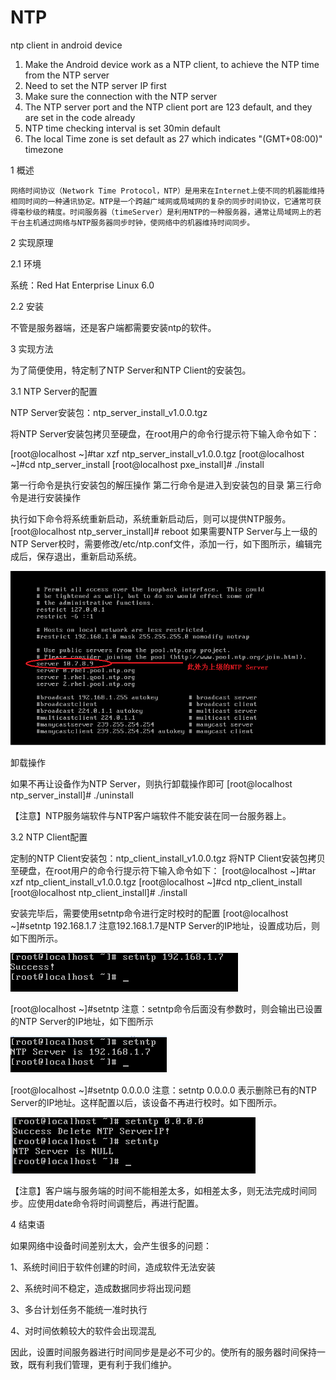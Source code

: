 # NTP
ntp client in android device

1. Make the Android device work as a NTP client, to achieve the NTP time from the NTP server
2. Need to set the NTP server IP first
3. Make sure the connection with the NTP server
4. The NTP server port and the NTP client port are 123 default, and they are set in the code already
5. NTP time checking interval is set 30min default
6. The local Time zone is set default as 27 which indicates "(GMT+08:00)" timezone

1	概述
    
    网络时间协议（Network Time Protocol，NTP）是用来在Internet上使不同的机器能维持相同时间的一种通讯协定。NTP是一个跨越广域网或局域网的复杂的同步时间协议，它通常可获得毫秒级的精度。时间服务器（timeServer）是利用NTP的一种服务器，通常让局域网上的若干台主机通过网络与NTP服务器同步时钟，使网络中的机器维持时间同步。
    
2	实现原理

2.1	环境

系统：Red Hat Enterprise Linux 6.0

2.2	安装

不管是服务器端，还是客户端都需要安装ntp的软件。

3	实现方法

为了简便使用，特定制了NTP Server和NTP Client的安装包。

3.1	NTP Server的配置

NTP Server安装包：ntp_server_install_v1.0.0.tgz

将NTP Server安装包拷贝至硬盘，在root用户的命令行提示符下输入命令如下：

[root@localhost ~]#tar xzf  ntp_server_install_v1.0.0.tgz
[root@localhost ~]#cd ntp_server_install
[root@localhost pxe_install]# ./install

第一行命令是执行安装包的解压操作
第二行命令是进入到安装包的目录
第三行命令是进行安装操作

执行如下命令将系统重新启动，系统重新启动后，则可以提供NTP服务。
[root@localhost ntp_server_install]# reboot
如果需要NTP Server与上一级的NTP Server校时，需要修改/etc/ntp.conf文件，添加一行，如下图所示，编辑完成后，保存退出，重新启动系统。

![image](https://github.com/hubinjisu/images/blob/master/images/image1.png)


卸载操作

如果不再让设备作为NTP Server，则执行卸载操作即可
[root@localhost ntp_server_install]# ./uninstall

【注意】NTP服务端软件与NTP客户端软件不能安装在同一台服务器上。

3.2	NTP Client配置

定制的NTP Client安装包：ntp_client_install_v1.0.0.tgz
将NTP Client安装包拷贝至硬盘，在root用户的命令行提示符下输入命令如下：
[root@localhost ~]#tar xzf  ntp_client_install_v1.0.0.tgz
[root@localhost ~]#cd ntp_client_install
[root@localhost ntp_client_install]# ./install

安装完毕后，需要使用setntp命令进行定时校时的配置
[root@localhost ~]#setntp 192.168.1.7
注意192.168.1.7是NTP Server的IP地址，设置成功后，则如下图所示。

![image](https://github.com/hubinjisu/images/blob/master/images/image2.png)

[root@localhost ~]#setntp 
注意：setntp命令后面没有参数时，则会输出已设置的NTP Server的IP地址，如下图所示

![image](https://github.com/hubinjisu/images/blob/master/images/image3.png)

[root@localhost ~]#setntp 0.0.0.0
注意：setntp 0.0.0.0 表示删除已有的NTP Server的IP地址。这样配置以后，该设备不再进行校时。如下图所示。

![image](https://github.com/hubinjisu/images/blob/master/images/image4.png)

【注意】客户端与服务端的时间不能相差太多，如相差太多，则无法完成时间同步。应使用date命令将时间调整后，再进行配置。

4	结束语

如果网络中设备时间差别太大，会产生很多的问题： 

1、系统时间旧于软件创建的时间，造成软件无法安装

2、系统时间不稳定，造成数据同步将出现问题

3、多台计划任务不能统一准时执行

4、对时间依赖较大的软件会出现混乱

因此，设置时间服务器进行时间同步是是必不可少的。使所有的服务器时间保持一致，既有利我们管理，更有利于我们维护。

